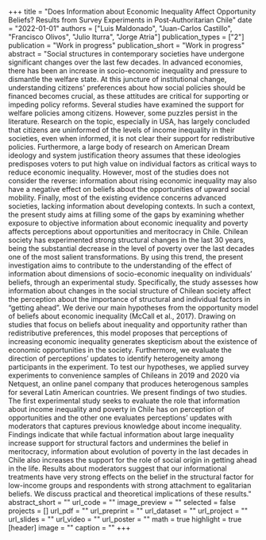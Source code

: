 +++
title = "Does Information about Economic Inequality Affect Opportunity Beliefs? Results from Survey Experiments in Post-Authoritarian Chile"
date = "2022-01-01"
authors = ["Luis Maldonado", "Juan-Carlos Castillo", "Francisco Olivos", "Julio Iturra", "Jorge Atria"]
publication_types = ["2"]
publication = "Work in progress"
publication_short = "Work in progress"
abstract = "Social structures in contemporary societies have undergone significant changes over the last few decades. In advanced economies, there has been an increase in socio-economic inequality and pressure to dismantle the welfare state. At this juncture of institutional change, understanding citizens' preferences about how social policies should be financed becomes crucial, as these attitudes are critical for supporting or impeding policy reforms. Several studies have examined the support for welfare policies among citizens. However, some puzzles persist in the literature. Research on the topic, especially in USA, has largely concluded that citizens are uninformed of the levels of income inequality in their societies, even when informed, it is not clear their support for redistributive policies. Furthermore, a large body of research on American Dream ideology and system justification theory assumes that these ideologies predisposes voters to put high value on individual factors as critical ways to reduce economic inequality. However, most of the studies does not consider the reverse: information about rising economic inequality may also have a negative effect on beliefs about the opportunities of upward social mobility. Finally, most of the existing evidence concerns advanced societies, lacking information about developing contexts.  In such a context, the present study aims at filling some of the gaps by examining whether exposure to objective information about economic inequality and poverty affects perceptions about opportunities and meritocracy in Chile. Chilean society has experimented strong structural changes in the last 30 years, being the substantial decrease in the level of poverty over the last decades one of the most salient transformations. By using this trend, the present investigation aims to contribute to the understanding of the effect of information about dimensions of socio-economic inequality on individuals’ beliefs, through an experimental study. Specifically, the study assesses how information about changes in the social structure of Chilean society affect the perception about the importance of structural and individual factors in “getting ahead”. We derive our main hypotheses from the opportunity model of beliefs about economic inequality (McCall et al., 2017). Drawing on studies that focus on beliefs about inequality and opportunity rather than redistributive preferences, this model proposes that perceptions of increasing economic inequality generates skepticism about the existence of economic opportunities in the society. Furthermore, we evaluate the direction of perceptions’ updates to identify heterogeneity among participants in the experiment. To test our hypotheses, we applied survey experiments to convenience samples of Chileans in 2019 and 2020 via Netquest, an online panel company that produces heterogenous samples for several Latin American countries. We present findings of two studies. The first experimental study seeks to evaluate the role that information about income inequality and poverty in Chile has on perception of opportunities and the other one evaluates perceptions’ updates with moderators that captures previous knowledge about income inequality. Findings indicate that while factual information about large inequality increase support for structural factors and undermines the belief in meritocracy, information about evolution of poverty in the last decades in Chile also increases the support for the role of social origin in getting ahead in the life. Results about moderators suggest that our informational treatments have very strong effects on the belief in the structural factor for low-income groups and respondents with strong attachment to egalitarian beliefs. We discuss practical and theoretical implications of these results."
abstract_short = ""
url_code = ""
image_preview = ""
selected = false
projects = []
url_pdf = ""
url_preprint = ""
url_dataset = ""
url_project = ""
url_slides = ""
url_video = ""
url_poster = ""
math = true
highlight = true
[header]
image = ""
caption = ""
+++
